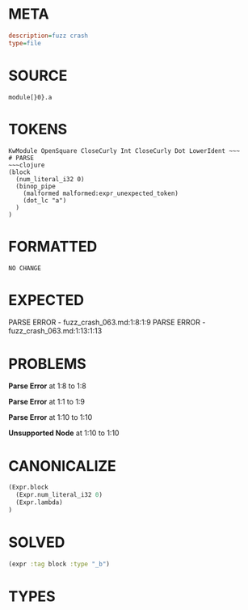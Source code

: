 # META
~~~ini
description=fuzz crash
type=file
~~~
# SOURCE
~~~roc
module[}0}.a
~~~
# TOKENS
~~~text
KwModule OpenSquare CloseCurly Int CloseCurly Dot LowerIdent ~~~
# PARSE
~~~clojure
(block
  (num_literal_i32 0)
  (binop_pipe
    (malformed malformed:expr_unexpected_token)
    (dot_lc "a")
  )
)
~~~
# FORMATTED
~~~roc
NO CHANGE
~~~
# EXPECTED
PARSE ERROR - fuzz_crash_063.md:1:8:1:9
PARSE ERROR - fuzz_crash_063.md:1:13:1:13
# PROBLEMS
**Parse Error**
at 1:8 to 1:8

**Parse Error**
at 1:1 to 1:9

**Parse Error**
at 1:10 to 1:10

**Unsupported Node**
at 1:10 to 1:10

# CANONICALIZE
~~~clojure
(Expr.block
  (Expr.num_literal_i32 0)
  (Expr.lambda)
)
~~~
# SOLVED
~~~clojure
(expr :tag block :type "_b")
~~~
# TYPES
~~~roc
~~~
